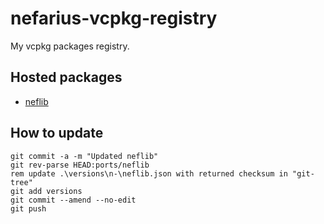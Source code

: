 # nefarius-vcpkg-registry

My vcpkg packages registry.

## Hosted packages

- [neflib](https://github.com/nefarius/neflib)

## How to update

```batch
git commit -a -m "Updated neflib" 
git rev-parse HEAD:ports/neflib
rem update .\versions\n-\neflib.json with returned checksum in "git-tree"
git add versions
git commit --amend --no-edit
git push
```
